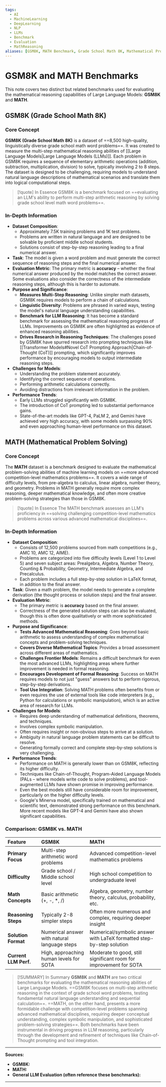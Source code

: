 ```yaml
---
tags:
  - AI
  - MachineLearning
  - DeepLearning
  - NLP
  - LLMs
  - Benchmark
  - Evaluation
  - MathReasoning
aliases: [GSM8K, MATH Benchmark, Grade School Math 8K, Mathematical Problem Solving]
---
```


# GSM8K and MATH Benchmarks

This note covers two distinct but related benchmarks used for evaluating the mathematical reasoning capabilities of Large Language Models: **GSM8K** and **MATH**.

## GSM8K (Grade School Math 8K)

### Core Concept

**GSM8K (Grade School Math 8K)** is a dataset of ==8,500 high-quality, linguistically diverse grade school math word problems==. It was created to measure the multi-step mathematical reasoning abilities of [[Large Language Models|Large Language Models (LLMs)]]. Each problem in GSM8K requires a sequence of elementary arithmetic operations (addition, subtraction, multiplication, division) to solve, typically involving 2 to 8 steps. The dataset is designed to be challenging, requiring models to understand natural language descriptions of mathematical scenarios and translate them into logical computational steps.

> [!quote] In Essence
> GSM8K is a benchmark focused on ==evaluating an LLM's ability to perform multi-step arithmetic reasoning by solving grade school level math word problems==.

### In-Depth Information

-   **Dataset Composition**:
    -   Approximately 7.5K training problems and 1K test problems.
    -   Problems are written in natural language and are designed to be solvable by proficient middle school students.
    -   Solutions consist of step-by-step reasoning leading to a final numerical answer.
-   **Task**: The model is given a word problem and must generate the correct sequence of reasoning steps and the final numerical answer.
-   **Evaluation Metric**: The primary metric is **accuracy** – whether the final numerical answer produced by the model matches the correct answer. Some evaluations also consider the correctness of the intermediate reasoning steps, although this is harder to automate.
-   **Purpose and Significance**:
    -   **Measures Multi-Step Reasoning**: Unlike simpler math datasets, GSM8K requires models to perform a chain of calculations.
    -   **Linguistic Diversity**: Problems are phrased in varied ways, testing the model's natural language understanding capabilities.
    -   **Benchmark for LLM Reasoning**: It has become a standard benchmark for assessing the mathematical reasoning progress of LLMs. Improvements on GSM8K are often highlighted as evidence of enhanced reasoning abilities.
    -   **Drives Research in Reasoning Techniques**: The challenges posed by GSM8K have spurred research into prompting techniques like [[Transformer Models#Novel CoT Prompting Approach|Chain-of-Thought (CoT)]] prompting, which significantly improves performance by encouraging models to output intermediate reasoning steps.
-   **Challenges for Models**:
    -   Understanding the problem statement accurately.
    -   Identifying the correct sequence of operations.
    -   Performing arithmetic calculations correctly.
    -   Avoiding distractions from irrelevant information in the problem.
-   **Performance Trends**:
    -   Early LLMs struggled significantly with GSM8K.
    -   The introduction of CoT prompting led to substantial performance gains.
    -   State-of-the-art models like GPT-4, PaLM 2, and Gemini have achieved very high accuracy, with some models surpassing 90% and even approaching human-level performance on this dataset.

## MATH (Mathematical Problem Solving)

### Core Concept

The **MATH** dataset is a benchmark designed to evaluate the mathematical problem-solving abilities of machine learning models on ==more advanced competition-level mathematics problems==. It covers a wide range of difficulty levels, from pre-algebra to calculus, linear algebra, number theory, and geometry. Problems in MATH generally require more complex reasoning, deeper mathematical knowledge, and often more creative problem-solving strategies than those in GSM8K.

> [!quote] In Essence
> The MATH benchmark assesses an LLM's proficiency in ==solving challenging competition-level mathematics problems across various advanced mathematical disciplines==.

### In-Depth Information

-   **Dataset Composition**:
    -   Consists of 12,500 problems sourced from math competitions (e.g., AMC 10, AMC 12, AIME).
    -   Problems are categorized into five difficulty levels (Level 1 to Level 5) and seven subject areas: Prealgebra, Algebra, Number Theory, Counting & Probability, Geometry, Intermediate Algebra, and Precalculus.
    -   Each problem includes a full step-by-step solution in LaTeX format, in addition to the final answer.
-   **Task**: Given a math problem, the model needs to generate a complete derivation (the thought process or solution steps) and the final answer.
-   **Evaluation Metric**:
    -   The primary metric is **accuracy** based on the final answer.
    -   Correctness of the generated solution steps can also be evaluated, though this is often done qualitatively or with more sophisticated methods.
-   **Purpose and Significance**:
    -   **Tests Advanced Mathematical Reasoning**: Goes beyond basic arithmetic to assess understanding of complex mathematical concepts and problem-solving techniques.
    -   **Covers Diverse Mathematical Topics**: Provides a broad assessment across different areas of mathematics.
    -   **Challenges Frontier Models**: Remains a difficult benchmark for even the most advanced LLMs, highlighting areas where further improvement is needed in formal reasoning.
    -   **Encourages Development of Formal Reasoning**: Success on MATH requires models to not just "guess" answers but to perform rigorous, step-by-step derivations.
    -   **Tool Use Integration**: Solving MATH problems often benefits from or even requires the use of external tools like code interpreters (e.g., Python for calculations or symbolic manipulation), which is an active area of research for LLMs.
-   **Challenges for Models**:
    -   Requires deep understanding of mathematical definitions, theorems, and techniques.
    -   Involves complex symbolic manipulation.
    -   Often requires insight or non-obvious steps to arrive at a solution.
    -   Ambiguity in natural language problem statements can be difficult to resolve.
    -   Generating formally correct and complete step-by-step solutions is very challenging.
-   **Performance Trends**:
    -   Performance on MATH is generally lower than on GSM8K, reflecting its higher difficulty.
    -   Techniques like Chain-of-Thought, Program-Aided Language Models (PALs – where models write code to solve problems), and tool-augmented LLMs have shown promise in improving performance.
    -   Even the best models still have considerable room for improvement, particularly on the higher difficulty levels.
    -   Google's Minerva model, specifically trained on mathematical and scientific text, demonstrated strong performance on this benchmark. More recent models like GPT-4 and Gemini have also shown significant capabilities.

### Comparison: GSM8K vs. MATH

| Feature             | GSM8K                                        | MATH                                                                 |
| :------------------ | :------------------------------------------- | :------------------------------------------------------------------- |
| **Primary Focus**   | Multi-step arithmetic word problems          | Advanced competition-level mathematics problems                      |
| **Difficulty**      | Grade school / Middle school level           | High school competition to undergraduate level                       |
| **Math Concepts**   | Basic arithmetic (+, -, \*, /)               | Algebra, geometry, number theory, calculus, probability, etc.        |
| **Reasoning Steps** | Typically 2-8 simpler steps                | Often more numerous and complex, requiring deeper insight          |
| **Solution Format** | Numerical answer with natural language steps | Numerical/symbolic answer with LaTeX formatted step-by-step solution |
| **Current LLM Perf.**| High, approaching human levels for SOTA      | Moderate to good, still significant room for improvement for SOTA    |

> [!SUMMARY] In Summary
> **GSM8K** and **MATH** are two critical benchmarks for evaluating the mathematical reasoning abilities of Large Language Models. ==GSM8K focuses on multi-step arithmetic reasoning in the context of grade school word problems, testing fundamental natural language understanding and sequential calculation==. ==MATH, on the other hand, presents a more formidable challenge with competition-level problems spanning advanced mathematical disciplines, requiring deeper conceptual understanding, complex symbolic manipulation, and sophisticated problem-solving strategies==. Both benchmarks have been instrumental in driving progress in LLM reasoning, particularly through the development and refinement of techniques like Chain-of-Thought prompting and tool integration.

---

**Sources:**

*   **GSM8K:**
    [^1]: Cobbe, K., Kosaraju, V., Bavarian, M., Chen, M., Jun, H., Kaiser, L., ... & Sutskever, I. (2021). *Training Verifiers to Solve Math Word Problems*. arXiv preprint arXiv:2110.14168.
    [^2]: Papers with Code. *GSM8K*. ([Link](https://paperswithcode.com/dataset/gsm8k))
    [^3]: Wei, J., Wang, X., Schuurmans, D., Bosma, M., Chi, E., Le, Q., & Zhou, D. (2022). *Chain-of-Thought Prompting Elicits Reasoning in Large Language Models*. arXiv preprint arXiv:2201.11903. (Often uses GSM8K for evaluation).

*   **MATH:**
    [^4]: Hendrycks, D., Burns, C., Kadavath, S., Arora, A., Basart, S., Tang, E., ... & Steinhardt, J. (2021). *Measuring Mathematical Problem Solving With the MATH Dataset*. arXiv preprint arXiv:2103.03874.
    [^5]: Papers with Code. *MATH*. ([Link](https://paperswithcode.com/dataset/math))
    [^6]: Lewkowycz, A., Andreassen, A., Dohan, D., Dyer, E., Michalewski, H., Ramasesh, V., ... & Urban, C. (2022). *Solving Quantitative Reasoning Problems with Language Models*. arXiv preprint arXiv:2206.14858. (Introduced Minerva, which showed strong MATH performance).
    [^7]: Gao, L., Madaan, A., Zhou, S., Alon, U., Liu, P., Yang, Y., ... & Callan, J. (2023). *PAL: Program-aided Language Models*. arXiv preprint arXiv:2211.10435. (Uses MATH for evaluation).

*   **General LLM Evaluation (often reference these benchmarks):**
    [^8]: OpenAI. (2023). *GPT-4 Technical Report*. arXiv preprint arXiv:2303.08774.
    [^9]: Google Research. (Multiple blog posts and papers on PaLM, PaLM 2, and Gemini often discuss performance on these math benchmarks).

---
